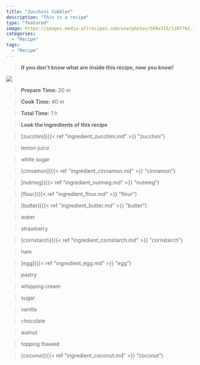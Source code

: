 ```yaml
---
title: "Zucchini Cobbler"
description: "This is a recipe"
type: "featured"
image: https://images.media-allrecipes.com/userphotos/560x315/1387762.jpg
categories: 
  - "Recipe"
tags: 
  - "Recipe"
---
```



>**If you don't know what are inside this recipe, now you know!**

![](../images/Recipes-Banner.jpg)
> **Prepare Time:** 20 m


> **Cook Time:** 40 m


> **Total Time:** 1 h

> **Look the ingredients of this recipe**

> [zucchini]({{< ref "ingredient_zucchini.md" >}} "zucchini")

> lemon juice

> white sugar

> [cinnamon]({{< ref "ingredient_cinnamon.md" >}} "cinnamon")

> [nutmeg]({{< ref "ingredient_nutmeg.md" >}} "nutmeg")

> [flour]({{< ref "ingredient_flour.md" >}} "flour")

> [butter]({{< ref "ingredient_butter.md" >}} "butter")

> water

> strawberry

> [cornstarch]({{< ref "ingredient_cornstarch.md" >}} "cornstarch")

> ham

> [egg]({{< ref "ingredient_egg.md" >}} "egg")

> pastry

> whipping cream

> sugar

> vanilla

> chocolate

> walnut

> topping thawed

> [coconut]({{< ref "ingredient_coconut.md" >}} "coconut")


